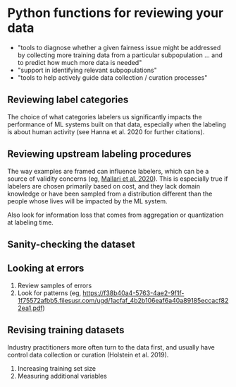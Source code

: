 # Python functions for reviewing your data

- "tools to diagnose whether a given fairness issue might be addressed by collecting more training data from a particular subpopulation ... and to predict how much more data is needed"
- "support in identifying relevant subpopulations"
- "tools to help actively guide data collection / curation processes"


## Reviewing label categories
The choice of what categories labelers us significantly impacts the performance of ML systems built on that data, especially when the labeling is about human activity (see Hanna et al. 2020 for further citations).


## Reviewing upstream labeling procedures
The way examples are framed can influence labelers, which can be a source of validity concerns (eg, [Mallari et al. 2020](https://arxiv.org/pdf/2002.01111v1.pdf)).  This is especially true if labelers are chosen primarily based on cost, and they lack domain knowledge or have been sampled from a distribution different than the people whose lives will be impacted by the ML system.

Also look for information loss that comes from aggregation or quantization at labeling time.


## Sanity-checking the dataset


## Looking at errors
1. Review samples of errors
2. Look for patterns (eg, https://f38b40a4-5763-4ae2-9f1f-1f75572afbb5.filesusr.com/ugd/1acfaf_4b2b106eaf6a40a89185eccacf822ea1.pdf)


## Revising training datasets
Industry practitioners more often turn to the data first, and usually have control data collection or curation (Holstein et al. 2019).

1. Increasing training set size
2. Measuring additional variables



